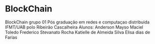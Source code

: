 # BlockChain
BlockChain grupo 01 Pós graduação em redes e computaçao distribuida IFMT/UAB polo Ribeirão Cascalheira
Alunos:
        Anderson Mayso Maciel Toledo
        Frederico Stevanato Rocha
        Katielle de Almeida Silva
        Elisa dias de Farias
